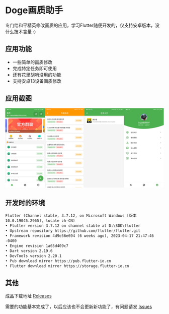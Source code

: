 # Doge画质助手
专门给和平精英修改画质的应用，学习Flutter随便开发的，仅支持安卓版本，没什么技术含量 :)

## 应用功能
* 一些简单的画质修改
* 完成特定任务即可使用
* 还有花里胡哨没用的功能
* 支持安卓13设备画质修改

## 应用截图
![应用截图](./img/img.png)

## 开发时的环境
    Flutter (Channel stable, 3.7.12, on Microsoft Windows [版本 10.0.19045.2965], locale zh-CN)
    • Flutter version 3.7.12 on channel stable at D:\SDK\flutter
    • Upstream repository https://github.com/flutter/flutter.git
    • Framework revision 4d9e56e694 (6 weeks ago), 2023-04-17 21:47:46 -0400
    • Engine revision 1a65d409c7
    • Dart version 2.19.6
    • DevTools version 2.20.1
    • Pub download mirror https://pub.flutter-io.cn
    • Flutter download mirror https://storage.flutter-io.cn

## 其他
成品下载地址 [Releases](https://github.com/shinexoh/dogehzzs/releases)

需要的功能基本完成了，以后应该也不会更新新功能了，有问题请发 [Issues](https://github.com/shinexoh/dogehzzs/issues)
